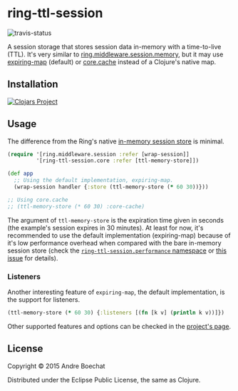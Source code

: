 # ring-ttl-session

![travis-status](https://travis-ci.org/boechat107/ring-ttl-session.svg)

A session storage that stores session data in-memory with a time-to-live (TTL).
It's very similar to 
[ring.middleware.session.memory](https://github.com/ring-clojure/ring/wiki/Sessions),
but it may use [expiring-map](https://github.com/yogthos/expiring-map)
(default) or [core.cache](https://github.com/clojure/core.cache) instead of
a Clojure's native map.

## Installation

[![Clojars Project](https://img.shields.io/clojars/v/luminus/ring-ttl-session.svg)](https://clojars.org/luminus/ring-ttl-session)

## Usage

The difference from the Ring's native 
[in-memory session store](https://github.com/ring-clojure/ring/wiki/Sessions#session-stores)
is minimal.

```clojure
(require '[ring.middleware.session :refer [wrap-session]]
         '[ring-ttl-session.core :refer [ttl-memory-store]])

(def app
  ;; Using the default implementation, expiring-map.
  (wrap-session handler {:store (ttl-memory-store (* 60 30))}))

;; Using core.cache
;; (ttl-memory-store (* 60 30) :core-cache)
```

The argument of `ttl-memory-store` is the expiration time given in seconds
(the example's session expires in 30 minutes). At least for now, it's
recommended to use the default implementation (expiring-map) because of it's
low performance overhead when compared with the bare in-memory session store 
(check the [`ring-ttl-session.performance` namespace](https://github.com/boechat107/ring-ttl-session/blob/develop/test/ring_ttl_session/performance.clj)
or [this issue](https://github.com/boechat107/ring-ttl-session/issues/2)
for details).

### Listeners

Another interesting feature of `expiring-map`, the default implementation, is
the support for listeners.

```clojure
(ttl-memory-store (* 60 30) {:listeners [(fn [k v] (println k v))]})
```

Other supported features and options can be checked in the 
[project's page](https://github.com/yogthos/expiring-map).

## License

Copyright © 2015 Andre Boechat

Distributed under the Eclipse Public License, the same as Clojure.
